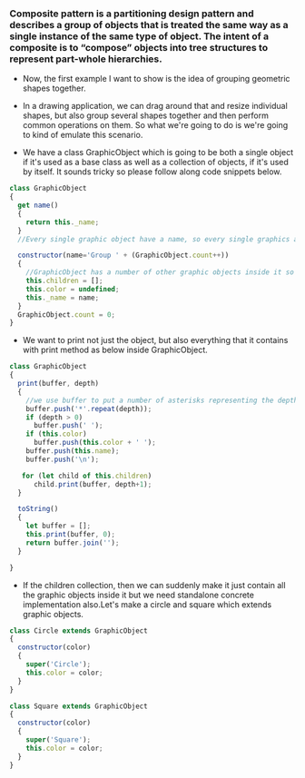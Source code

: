 ### Composite pattern is a partitioning design pattern and describes a group of objects that is treated the same way as a single instance of the same type of object. The intent of a composite is to “compose” objects into tree structures to represent part-whole hierarchies.

- Now, the first example I want to show is the idea of grouping geometric shapes together.

- In a drawing application, we can drag around that and resize individual shapes, but also group several shapes together and then perform common operations on them. So what we're going to do is we're going to kind of emulate this scenario.

- We have a class GraphicObject which is going to be both a single object if it's used as a base class as well as a collection of objects, if it's used by itself. It sounds tricky so please follow along code snippets below.

```Javascript
class GraphicObject
{
  get name()
  {
    return this._name;
  }
  //Every single graphic object have a name, so every single graphics and by default, when we make a graphic object as opposed to an inheritor of this class also we are going to increment count on a new group

  constructor(name='Group ' + (GraphicObject.count++))
  {
    //GraphicObject has a number of other graphic objects inside it so we want children, or it can act as a standalone object
    this.children = [];
    this.color = undefined;
    this._name = name;
  }
  GraphicObject.count = 0;
}
```

- We want to print not just the object, but also everything that it contains with print method as below inside GraphicObject.

```Javascript
class GraphicObject
{
  print(buffer, depth)
  {
    //we use buffer to put a number of asterisks representing the depth that we are in and print
    buffer.push('*'.repeat(depth));
    if (depth > 0)
      buffer.push(' ');
    if (this.color)
      buffer.push(this.color + ' ');
    buffer.push(this.name);
    buffer.push('\n');

   for (let child of this.children)
      child.print(buffer, depth+1);
  }

  toString()
  {
    let buffer = [];
    this.print(buffer, 0);
    return buffer.join('');
  }

}

```

- If the children collection, then we can suddenly make it just contain all the graphic objects inside it but we need standalone concrete implementation also.Let's make a circle and square which extends graphic objects.

```Javascript
class Circle extends GraphicObject
{
  constructor(color)
  {
    super('Circle');
    this.color = color;
  }
}

class Square extends GraphicObject
{
  constructor(color)
  {
    super('Square');
    this.color = color;
  }
}

```
